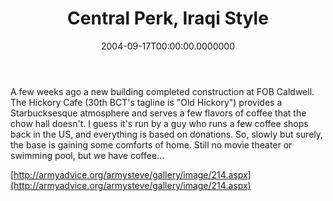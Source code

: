 ﻿---
title: Central Perk, Iraqi Style
date: "2004-09-17T00:00:00.0000000"
featuredImage: img/central-perk-iraqi-style-featured.png
---

A few weeks ago a new building completed construction at FOB Caldwell. The Hickory Cafe (30th BCT's tagline is "Old Hickory") provides a Starbucksesque atmosphere and serves a few flavors of coffee that the chow hall doesn't. I guess it's run by a guy who runs a few coffee shops back in the US, and everything is based on donations. So, slowly but surely, the base is gaining some comforts of home. Still no movie theater or swimming pool, but we have coffee...

[http://armyadvice.org/armysteve/gallery/image/214.aspx](http://armyadvice.org/armysteve/gallery/image/214.aspx)

